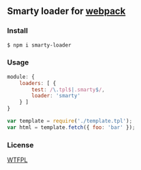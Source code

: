 ## Smarty loader for [webpack](https://webpack.github.io/)

### Install

```sh
$ npm i smarty-loader
```

### Usage

```javascript
module: {
    loaders: [ {
        test: /\.tpl$|.smarty$/,
        loader: 'smarty'
    } ]
}
```

```javascript
var template = require('./template.tpl');
var html = template.fetch({ foo: 'bar' });
```

### License
[WTFPL](http://www.wtfpl.net/wp-content/uploads/2012/12/wtfpl-strip.jpg)
